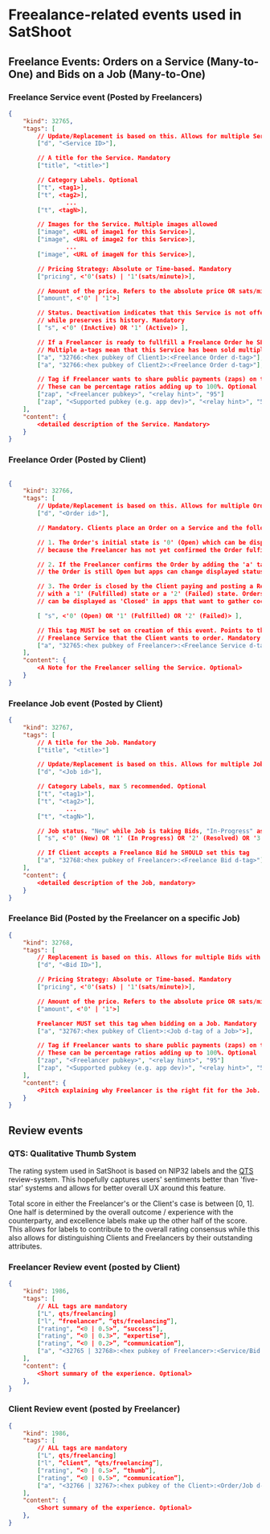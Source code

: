 # Freealance-related events used in SatShoot

## Freelance Events: Orders on a Service (Many-to-One) and Bids on a Job (Many-to-One)

### Freelance Service event (Posted by Freelancers)

```json
{
    "kind": 32765,
    "tags": [
        // Update/Replacement is based on this. Allows for multiple Services with simple edits. Mandatory
        ["d", "<Service ID>"],

        // A title for the Service. Mandatory
        ["title", "<title>"]

        // Category Labels. Optional
        ["t", <tag1>],
        ["t", <tag2>],
                ...
        ["t", <tagN>],

        // Images for the Service. Multiple images allowed
        ["image", <URL of image1 for this Service>],
        ["image", <URL of image2 for this Service>],
                ...
        ["image", <URL of imageN for this Service>],

        // Pricing Strategy: Absolute or Time-based. Mandatory
        ["pricing", <'0'(sats) | '1'(sats/minute)>],

        // Amount of the price. Refers to the absolute price OR sats/minute. Mandatory
        ["amount", <'0' | '1'>]

        // Status. Deactivation indicates that this Service is not offered anymore
        // while preserves its history. Mandatory
        [ "s", <'0' (InActive) OR '1' (Active)> ],

        // If a Freelancer is ready to fullfill a Freelance Order he SHOULD set this.
        // Multiple a-tags mean that this Service has been sold multiple times
        ["a", "32766:<hex pubkey of Client1>:<Freelance Order d-tag>"],
        ["a", "32766:<hex pubkey of Client2>:<Freelance Order d-tag>"],

        // Tag if Freelancer wants to share public payments (zaps) on this Service
        // These can be percentage ratios adding up to 100%. Optional
        ["zap", "<Freelancer pubkey>", "<relay hint>", "95"]
        ["zap", "<Supported pubkey (e.g. app dev)>", "<relay hint>", "5"]
    ],
    "content": {
        <detailed description of the Service. Mandatory>
    }
}
```

### Freelance Order (Posted by Client)

```json

{
    "kind": 32766,
    "tags": [
        // Update/Replacement is based on this. Allows for multiple Orders with simple edits. Mandatory
        ["d", "<Order id>"],

        // Mandatory. Clients place an Order on a Service and the following happens:

        // 1. The Order's initial state is '0' (Open) which can be displayed as 'Pending' in apps,
        // because the Freelancer has not yet confirmed the Order fulfillment

        // 2. If the Freelancer confirms the Order by adding the 'a' tag of this Order to its Service,
        // the Order is still Open but apps can change displayed status to 'In Fulfillment'

        // 3. The Order is closed by the Client paying and posting a Review. This concludes the Order
        // with a '1' (Fulfilled) state or a '2' (Failed) state. Orders with Fulfilled and Failed states
        // can be displayed as 'Closed' in apps that want to gather cocluded Orders together.

        [ "s", <'0' (Open) OR '1' (Fulfilled) OR '2' (Failed)> ],

        // This tag MUST be set on creation of this event. Points to the
        // Freelance Service that the Client wants to order. Mandatory
        ["a", "32765:<hex pubkey of Freelancer>:<Freelance Service d-tag>"],
    ],
    "content": {
        <A Note for the Freelancer selling the Service. Optional>
    }
}

```

### Freelance Job event (Posted by Client)

```json
{
    "kind": 32767,
    "tags": [
        // A title for the Job. Mandatory
        ["title", "<title>"]

        // Update/Replacement is based on this. Allows for multiple Jobs with simple edits. Mandatory
        ["d", "<Job id>"],

        // Category Labels, max 5 recommended. Optional
        ["t", "<tag1>"],
        ["t", "<tag2>"],
                ...
        ["t", "<tagN>"],

        // Job status. "New" while Job is taking Bids, "In-Progress" as soon as a Bid is taken, and "Resolved/Failed" when the Job is concluded
        [ "s", <'0' (New) OR '1' (In Progress) OR '2' (Resolved) OR '3' (Failed)> ],

        // If Client accepts a Freelance Bid he SHOULD set this tag
        ["a", "32768:<hex pubkey of Freelancer>:<Freelance Bid d-tag>"],
    ],
    "content": {
        <detailed description of the Job, mandatory>
    }
}
```

### Freelance Bid (Posted by the Freelancer on a specific Job)

```json
{
    "kind": 32768,
    "tags": [
        // Replacement is based on this. Allows for multiple Bids with simple edits. Mandatory
        ["d", "<Bid ID>"],

        // Pricing Strategy: Absolute or Time-based. Mandatory
        ["pricing", <'0'(sats) | '1'(sats/minute)>],

        // Amount of the price. Refers to the absolute price OR sats/minute. Mandatory
        ["amount", <'0' | '1'>]

        Freelancer MUST set this tag when bidding on a Job. Mandatory
        ["a", "32767:<hex pubkey of Client>:<Job d-tag of a Job>">],

        // Tag if Freelancer wants to share public payments (zaps) on this Service
        // These can be percentage ratios adding up to 100%. Optional
        ["zap", "<Freelancer pubkey>", "<relay hint>", "95"]
        ["zap", "<Supported pubkey (e.g. app dev)>", "<relay hint>", "5"]
    ],
    "content": {
        <Pitch explaining why Freelancer is the right fit for the Job. Optional>,
    }
}
```

## Review events

### QTS: Qualitative Thumb System

The rating system used in SatShoot is based on NIP32 labels and the [QTS](https://habla.news/u/arkinox@arkinox.tech/DLAfzJJpQDS4vj3wSleum) review-system.
This hopefully captures users' sentiments better than 'five-star' systems and
allows for better overall UX around this feature.

Total score in either the Freelancer's or the Client's case is between [0, 1].
One half is determined by the overall outcome / experience with the counterparty,
and excellence labels make up the other half of the score. This allows for labels
to contribute to the overall rating consensus while this also allows for distinguishing
Clients and Freelancers by their outstanding attributes.

### Freelancer Review event (posted by Client)

```json
{
    "kind": 1986,
    "tags": [
        // ALL tags are mandatory
        ["L", qts/freelancing]
        ["l", “freelancer”, “qts/freelancing”],
        ["rating", “<0 | 0.5>”, “success”],
        ["rating", “<0 | 0.3>”, “expertise”],
        ["rating", “<0 | 0.2>”, “communication”],
        ["a", "<32765 | 32768>:<hex pubkey of Freelancer>:<Service/Bid d-tag>"],
    ],
    "content": {
        <Short summary of the experience. Optional>
    },
}
```

### Client Review event (posted by Freelancer)

```json
{
    "kind": 1986,
    "tags": [
        // ALL tags are mandatory
        ["L", qts/freelancing]
        ["l", “client”, “qts/freelancing”],
        ["rating", “<0 | 0.5>”, “thumb”],
        ["rating", “<0 | 0.5>”, “communication”],
        ["a", "<32766 | 32767>:<hex pubkey of the Client>:<Order/Job d-tag>"],
    ],
    "content": {
        <Short summary of the experience. Optional>
    },
}
```
